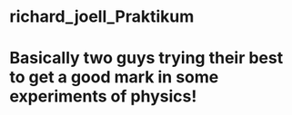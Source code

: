 # richard_joell_Praktikum
# 
# Basically two guys trying their best to get a good mark in some experiments of physics!
